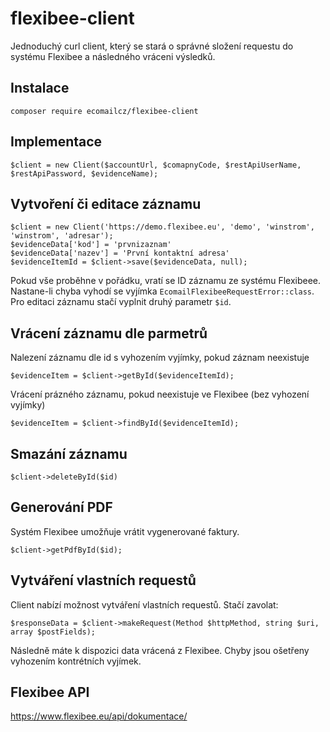 # flexibee-client
Jednoduchý curl client, který se stará o správné složení requestu do systému Flexibee a následného vráceni výsledků.

## Instalace
```composer require ecomailcz/flexibee-client```

## Implementace
```
$client = new Client($accountUrl, $comapnyCode, $restApiUserName, $restApiPassword, $evidenceName);
```

## Vytvoření či editace záznamu
```
$client = new Client('https://demo.flexibee.eu', 'demo', 'winstrom', 'winstrom', 'adresar');
$evidenceData['kod'] = 'prvnizaznam'
$evidenceData['nazev'] = 'První kontaktní adresa'
$evidenceItemId = $client->save($evidenceData, null);
```
Pokud vše proběhne v pořádku, vratí se ID záznamu ze systému Flexibeee. Nastane-li chyba vyhodí se vyjímka
`EcomailFlexibeeRequestError::class`. Pro editaci záznamu stačí vyplnit druhý parametr `$id`.

## Vrácení záznamu dle parmetrů
Nalezení záznamu dle id s vyhozením vyjímky, pokud záznam neexistuje  
```
$evidenceItem = $client->getById($evidenceItemId);
```

Vrácení prázného záznamu, pokud neexistuje ve Flexibee (bez vyhození vyjímky)  
```
$evidenceItem = $client->findById($evidenceItemId);
```

## Smazání záznamu
```
$client->deleteById($id)
```

## Generování PDF
Systém Flexibee umožňuje vrátit vygenerované faktury.
```
$client->getPdfById($id);
```
## Vytváření vlastních requestů
Client nabízí možnost vytváření vlastních requestů. Stačí zavolat:  
```
$responseData = $client->makeRequest(Method $httpMethod, string $uri, array $postFields);
```
Následně máte k dispozici data vrácená z Flexibee. Chyby jsou ošetřeny vyhozením kontrétních vyjímek.

## Flexibee API
https://www.flexibee.eu/api/dokumentace/
